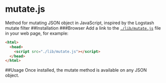 # mutate.js
Method for mutating JSON object in JavaScript, inspired by the Logstash mutate filter
##Installation
###Browser
Add a link to the [`./lib/mutate.js`][1] file in your web page, for example:
```html
<html>
  <head>
    <script src="./lib/mutate.js"></script>
  </head>
</html>
```
##Usage
Once installed, the mutate method is available on any JSON object.

[1]: https://github.com/adamml/mutate.js/blob/master/lib/mutate.js
